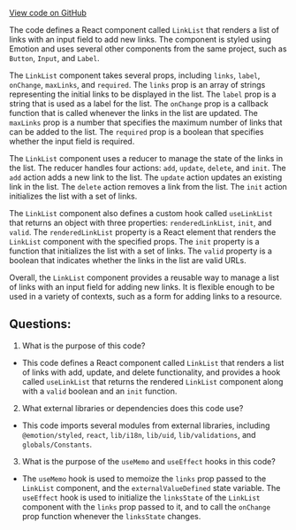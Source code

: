 [View code on GitHub](https://github.com/technologiestiftung/kulturdaten-frontend/blob/master/components/linklist/index.tsx)

The code defines a React component called `LinkList` that renders a list of links with an input field to add new links. The component is styled using Emotion and uses several other components from the same project, such as `Button`, `Input`, and `Label`. 

The `LinkList` component takes several props, including `links`, `label`, `onChange`, `maxLinks`, and `required`. The `links` prop is an array of strings representing the initial links to be displayed in the list. The `label` prop is a string that is used as a label for the list. The `onChange` prop is a callback function that is called whenever the links in the list are updated. The `maxLinks` prop is a number that specifies the maximum number of links that can be added to the list. The `required` prop is a boolean that specifies whether the input field is required.

The `LinkList` component uses a reducer to manage the state of the links in the list. The reducer handles four actions: `add`, `update`, `delete`, and `init`. The `add` action adds a new link to the list. The `update` action updates an existing link in the list. The `delete` action removes a link from the list. The `init` action initializes the list with a set of links.

The `LinkList` component also defines a custom hook called `useLinkList` that returns an object with three properties: `renderedLinkList`, `init`, and `valid`. The `renderedLinkList` property is a React element that renders the `LinkList` component with the specified props. The `init` property is a function that initializes the list with a set of links. The `valid` property is a boolean that indicates whether the links in the list are valid URLs.

Overall, the `LinkList` component provides a reusable way to manage a list of links with an input field for adding new links. It is flexible enough to be used in a variety of contexts, such as a form for adding links to a resource.
## Questions: 
 1. What is the purpose of this code?
- This code defines a React component called `LinkList` that renders a list of links with add, update, and delete functionality, and provides a hook called `useLinkList` that returns the rendered `LinkList` component along with a `valid` boolean and an `init` function.

2. What external libraries or dependencies does this code use?
- This code imports several modules from external libraries, including `@emotion/styled`, `react`, `lib/i18n`, `lib/uid`, `lib/validations`, and `globals/Constants`.

3. What is the purpose of the `useMemo` and `useEffect` hooks in this code?
- The `useMemo` hook is used to memoize the `links` prop passed to the `LinkList` component, and the `externalValueDefined` state variable. The `useEffect` hook is used to initialize the `linksState` of the `LinkList` component with the `links` prop passed to it, and to call the `onChange` prop function whenever the `linksState` changes.